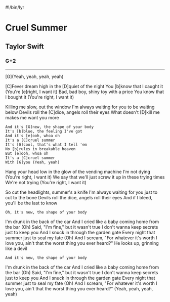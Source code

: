 #!/bin/lyr
# Cruel Summer
## Taylor Swift
### G+2

---

[G](Yeah, yeah, yeah, yeah)

[C]Fever dream high in the [D]quiet of the night
You [b]know that I caught it (You're [e]right, I want it)
Bad, bad boy, shiny toy with a price
You know that I bought it (You're right, I want it)

Killing me slow, out the window
I'm always waiting for you to be waiting below
Devils roll the [C]dice, angels roll their eyes
What doesn't [D]kill me makes me want you more

    And it's [G]new, the shape of your body
    It's [b]blue, the feeling I've got
    And it's [e]ooh, whoa oh
    It's a [C]cruel summer
    It's [G]cool, that's what I tell 'em
    No [b]rules in breakable heaven
    But [e]ooh, whoa oh
    It's a [C]cruel summer
    With [G]you (Yeah, yeah)

Hang your head low in the glow of the vending machine
I'm not dying (You're right, I want it)
We say that we'll just screw it up in these trying times
We're not trying (You're right, I want it)

So cut the headlights, summer's a knife
I'm always waiting for you just to cut to the bone
Devils roll the dice, angels roll their eyes
And if I bleed, you'll be the last to know

    Oh, it's new, the shape of your body

I'm drunk in the back of the car
And I cried like a baby coming home from the bar (Oh)
Said, "I'm fine," but it wasn't true
I don't wanna keep secrets just to keep you
And I snuck in through the garden gate
Every night that summer just to seal my fate (Oh)
And I scream, "For whatever it's worth
I love you, ain't that the worst thing you ever heard?"
He looks up, grinning like a devil

    And it's new, the shape of your body

I'm drunk in the back of the car
And I cried like a baby coming home from the bar (Oh)
Said, "I'm fine," but it wasn't true
I don't wanna keep secrets just to keep you
And I snuck in through the garden gate
Every night that summer just to seal my fate (Oh)
And I scream, "For whatever it's worth
I love you, ain't that the worst thing you ever heard?"
(Yeah, yeah, yeah, yeah)